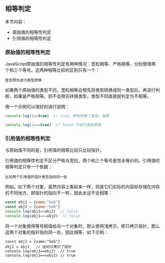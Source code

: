 ## 相等判定

本节内容：
-  原始值的相等性判定
-  引用值的相等性判定

###   原始值的相等性判定

JavaScript原始值的相等性判定有两种情况：宽松相等、严格相等，分别使用两个和三个等号。这两种相等比较的区别只有一个：

```
是否预先进行类型转换
```

如果两个原始值的类型不同，宽松相等会预先将类型转换成同一类型后，再进行判断。如果是严格相等，则不会预先转换类型，类型不同直接就判定为不相等。

用一个示例可以很好的进行说明：

```js
console.log(1==true)  // true，预先转换了类型，相等

console.log(1===true)  // false 不进行类型转换
```


###   引用值的相等性判定

与原始值不同的是，引用值的相等比较只比较指针。

引用值的相等性判定不区分严格与宽松，两个和三个等号是完全等价的。引用值的相等判定只有一个依据：

```
比较两个引用值的指针是否指向同一处
```

例如，如下两个对象，虽然内容上看起来一样，但是它们实际的内容却存储在内存的不同地方，即指针的指向不一样，因此永远不会相等：

```js
const obj1 = {name:"bob"}
const obj2 = {name:"bob"}
console.log(obj1==obj2)  // false 
console.log(obj1===obj2)  // false 
```

将一个对象使用等号赋值给另一个对象时，默认使用浅拷贝，即只拷贝指针，那么这两个对象的指针指向同一处，因此相等，如下示例：

```
const obj1 = {name:"bob"}
obj2 = obj1   // 此时只拷贝了指针
console.log(obj1==obj2)  // true
console.log(obj1===obj2) // true
```

